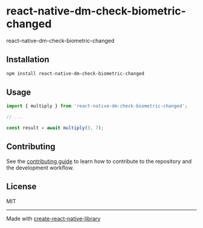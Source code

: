 # react-native-dm-check-biometric-changed

react-native-dm-check-biometric-changed

## Installation

```sh
npm install react-native-dm-check-biometric-changed
```

## Usage

```js
import { multiply } from 'react-native-dm-check-biometric-changed';

// ...

const result = await multiply(3, 7);
```

## Contributing

See the [contributing guide](CONTRIBUTING.md) to learn how to contribute to the repository and the development workflow.

## License

MIT

---

Made with [create-react-native-library](https://github.com/callstack/react-native-builder-bob)
